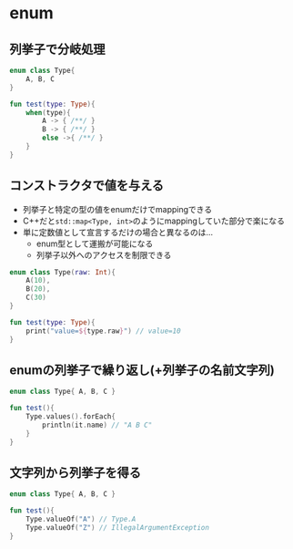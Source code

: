 # enum

## 列挙子で分岐処理

```kotlin
enum class Type{
	A, B, C
}

fun test(type: Type){
	when(type){
		A -> { /**/ }
		B -> { /**/ }
		else ->{ /**/ }
	}
}
```

## コンストラクタで値を与える
- 列挙子と特定の型の値をenumだけでmappingできる
- C++だと`std::map<Type, int>`のようにmappingしていた部分で楽になる
- 単に定数値として宣言するだけの場合と異なるのは...
	- enum型として運搬が可能になる
	- 列挙子以外へのアクセスを制限できる

```kotlin
enum class Type(raw: Int){
	A(10),
	B(20),
	C(30)
}

fun test(type: Type){
	print("value=${type.raw}") // value=10
}
```

## enumの列挙子で繰り返し(+列挙子の名前文字列)
```kotlin
enum class Type{ A, B, C }

fun test(){
	Type.values().forEach{
		println(it.name) // "A B C"
	}
}
```

## 文字列から列挙子を得る

```kotlin
enum class Type{ A, B, C }

fun test(){
	Type.valueOf("A") // Type.A
	Type.valueOf("Z") // IllegalArgumentException
}
```

